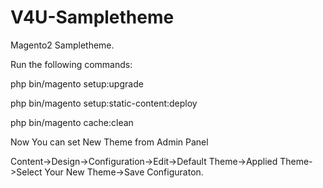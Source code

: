 # V4U-Sampletheme
Magento2 Sampletheme.

Run the following commands:

php bin/magento setup:upgrade

php bin/magento setup:static-content:deploy

php bin/magento cache:clean

Now You can set New Theme from Admin Panel

Content->Design->Configuration->Edit->Default Theme->Applied Theme->Select Your New Theme->Save Configuraton.
